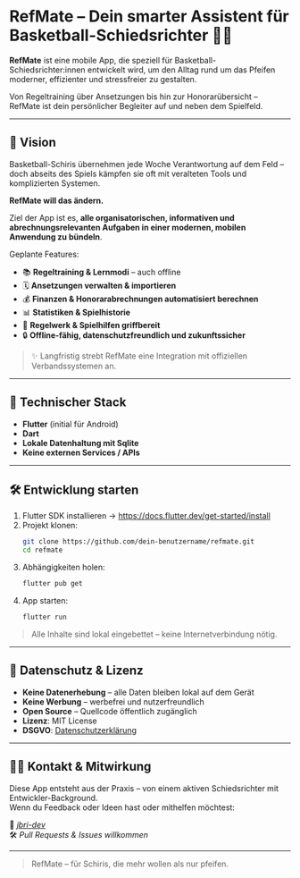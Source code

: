 
# RefMate – Dein smarter Assistent für Basketball-Schiedsrichter 🏀📱

**RefMate** ist eine mobile App, die speziell für Basketball-Schiedsrichter:innen entwickelt wird, um den Alltag rund um das Pfeifen moderner, effizienter und stressfreier zu gestalten.

Von Regeltraining über Ansetzungen bis hin zur Honorarübersicht – RefMate ist dein persönlicher Begleiter auf und neben dem Spielfeld.

---

## 🎯 Vision

Basketball-Schiris übernehmen jede Woche Verantwortung auf dem Feld – doch abseits des Spiels kämpfen sie oft mit veralteten Tools und komplizierten Systemen.

**RefMate will das ändern.**

Ziel der App ist es, **alle organisatorischen, informativen und abrechnungsrelevanten Aufgaben in einer modernen, mobilen Anwendung zu bündeln**.

Geplante Features:

- 📚 **Regeltraining & Lernmodi** – auch offline
- 🗓️ **Ansetzungen verwalten & importieren**
- 💰 **Finanzen & Honorarabrechnungen automatisiert berechnen**
- 📊 **Statistiken & Spielhistorie**
- 🧠 **Regelwerk & Spielhilfen griffbereit**
- 🔒 **Offline-fähig, datenschutzfreundlich und zukunftssicher**

> ✨ Langfristig strebt RefMate eine Integration mit offiziellen Verbandssystemen an.

---

## 🧱 Technischer Stack

- **Flutter** (initial für Android)
- **Dart**
- **Lokale Datenhaltung mit Sqlite**
- **Keine externen Services / APIs**

---

## 🛠️ Entwicklung starten

1. Flutter SDK installieren → https://docs.flutter.dev/get-started/install
2. Projekt klonen:
   ```bash
   git clone https://github.com/dein-benutzername/refmate.git
   cd refmate
   ```
3. Abhängigkeiten holen:
   ```bash
   flutter pub get
   ```
4. App starten:
   ```bash
   flutter run
   ```

> Alle Inhalte sind lokal eingebettet – keine Internetverbindung nötig.

---

## 🔐 Datenschutz & Lizenz

- **Keine Datenerhebung** – alle Daten bleiben lokal auf dem Gerät
- **Keine Werbung** – werbefrei und nutzerfreundlich
- **Open Source** – Quellcode öffentlich zugänglich
- **Lizenz**: MIT License
- **DSGVO**: [Datenschutzerklärung](https://jbri-dev.github.io/ref_mate/)

---

## 👨‍⚖️ Kontakt & Mitwirkung

Diese App entsteht aus der Praxis – von einem aktiven Schiedsrichter mit Entwickler-Background.  
Wenn du Feedback oder Ideen hast oder mithelfen möchtest:

📩 _[jbri-dev](https://github.com/jbri-dev)_  
🛠️ _Pull Requests & Issues willkommen_

---

> RefMate – für Schiris, die mehr wollen als nur pfeifen.
